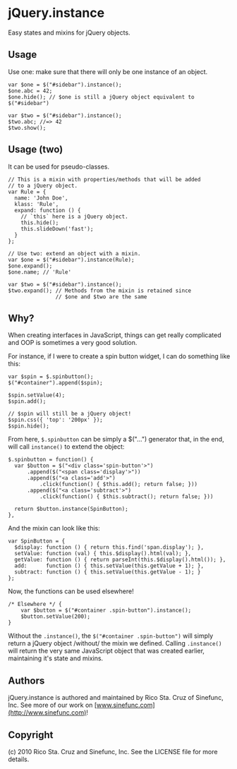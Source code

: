 jQuery.instance
===============

Easy states and mixins for jQuery objects.

Usage
-----

Use one: make sure that there will only be one instance of an object.

    var $one = $("#sidebar").instance();
    $one.abc = 42;
    $one.hide(); // $one is still a jQuery object equivalent to $("#sidebar")
  
    var $two = $("#sidebar").instance();
    $two.abc; //=> 42
    $two.show();

Usage (two)
-----------

It can be used for pseudo-classes.

    // This is a mixin with properties/methods that will be added
    // to a jQuery object.
    var Rule = {
      name: 'John Doe',
      klass: 'Rule',
      expand: function () {
        // `this` here is a jQuery object.
        this.hide();
        this.slideDown('fast');
      }
    };
    
    // Use two: extend an object with a mixin.
    var $one = $("#sidebar").instance(Rule);
    $one.expand();
    $one.name; // 'Rule'
    
    var $two = $("#sidebar").instance();
    $two.expand(); // Methods from the mixin is retained since
                   // $one and $two are the same

Why?
----

When creating interfaces in JavaScript, things can get really
complicated and OOP is sometimes a very good solution.

For instance, if I were to create a spin button widget,
I can do something like this:

    var $spin = $.spinbutton();
    $("#container").append($spin);

    $spin.setValue(4);
    $spin.add();

    // $spin will still be a jQuery object!
    $spin.css({ 'top': '200px' });
    $spin.hide();

From here, `$.spinbutton` can be simply a $("...") generator
that, in the end, will call `instance()` to extend the
object:

    $.spinbutton = function() {
      var $button = $("<div class='spin-button'>")
          .append($("<span class='display'>"))
          .append($("<a class='add'>")
              .click(function() { $this.add(); return false; }))
          .append($("<a class='subtract'>")
              .click(function() { $this.subtract(); return false; }))

      return $button.instance(SpinButton);
    },

And the mixin can look like this:

    var SpinButton = {
      $display: function () { return this.find('span.display'); },
      setValue: function (val) { this.$display().html(val); },
      getValue: function () { return parseInt(this.$display().html()); },
      add:      function () { this.setValue(this.getValue + 1); },
      subtract: function () { this.setValue(this.getValue - 1); }
    };

Now, the functions can be used elsewhere!

    /* Elsewhere */ {
        var $button = $("#container .spin-button").instance();
        $button.setValue(200);
    }

Without the `.instance()`, the `$("#container .spin-button")` will simply
return a jQuery object /without/ the mixin we defined. Calling `.instance()`
will return the very same JavaScript object that was created earlier,
maintaining it's state and mixins.

Authors
-------

jQuery.instance is authored and maintained by Rico Sta. Cruz of Sinefunc, Inc.
See more of our work on [www.sinefunc.com](http://www.sinefunc.com)!

Copyright
---------

(c) 2010 Rico Sta. Cruz and Sinefunc, Inc. See the LICENSE file for more details.
